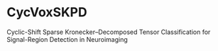 # CycVoxSKPD
Cyclic-Shift Sparse Kronecker–Decomposed Tensor Classification for Signal-Region Detection in Neuroimaging
